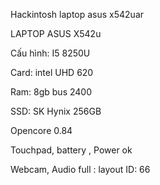 Hackintosh laptop asus x542uar

LAPTOP ASUS X542u

Cấu hình: I5 8250U

Card: intel UHD 620

Ram: 8gb bus 2400

SSD: SK Hynix 256GB

Opencore 0.84

Touchpad, battery , Power ok

Webcam, Audio full : layout ID: 66
